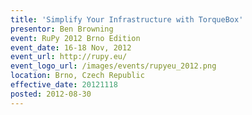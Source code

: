 ```yaml
---
title: 'Simplify Your Infrastructure with TorqueBox'
presentor: Ben Browning
event: RuPy 2012 Brno Edition
event_date: 16-18 Nov, 2012
event_url: http://rupy.eu/
event_logo_url: /images/events/rupyeu_2012.png
location: Brno, Czech Republic
effective_date: 20121118
posted: 2012-08-30
---
```

